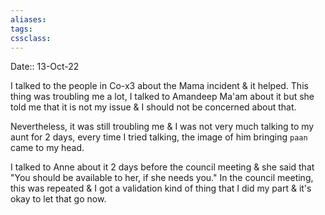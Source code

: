 ```yaml
---
aliases:
tags: 
cssclass:
---
```


Date:: 13-Oct-22

I talked to the people in Co-x3 about the Mama incident & it helped.
This thing was troubling me a lot, I talked to Amandeep Ma'am about it but she told me that it is not my issue & I should not be concerned about that.

Nevertheless, it was still troubling me & I was not very much talking to my aunt for 2 days, every time I tried talking, the image of him bringing `paan` came to my head. 

I talked to Anne about it 2 days before the council meeting & she said that "You should be available to her, if she needs you."
In the council meeting, this was repeated & I got a validation kind of thing that I did my part & it's okay to let that go now.


